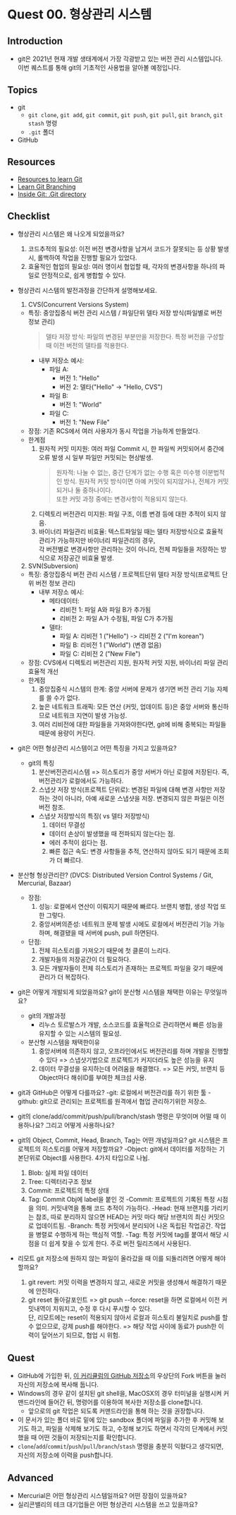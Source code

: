 # Quest 00. 형상관리 시스템

## Introduction

- git은 2021년 현재 개발 생태계에서 가장 각광받고 있는 버전 관리 시스템입니다. 이번 퀘스트를 통해 git의 기초적인 사용법을 알아볼 예정입니다.

## Topics

- git
  - `git clone`, `git add`, `git commit`, `git push`, `git pull`, `git branch`, `git stash` 명령
  - `.git` 폴더
- GitHub

## Resources

- [Resources to learn Git](https://try.github.io)
- [Learn Git Branching](https://learngitbranching.js.org/?locale=ko)
- [Inside Git: .Git directory](https://githowto.com/git_internals_git_directory)

## Checklist

- 형상관리 시스템은 왜 나오게 되었을까요?

  1. 코드추적의 필요성: 이전 버전 변경사항을 남겨서 코드가 잘못되는 등 상황 발생시, 롤백하여 작업을 진행할 필요가 있었다.
  2. 효율적인 협업의 필요성: 여러 명이서 협업할 때, 각자의 변경사항을 하나의 파일로 안정적으로, 쉽게 병합할 수 있다.

- 형상관리 시스템의 발전과정을 간단하게 설명해보세요.

  1. CVS(Concurrent Versions System)

  - 특징: 중앙집중식 버전 관리 시스템 / 파일단위 델타 저장 방식(파일별로 버전 정보 관리)
    > 델타 저장 방식: 파일의 변경된 부분만을 저장한다. 특정 버전을 구성할 때 이전 버전의 델타를 적용한다.
    - 내부 저장소 예시:
      - 파일 A:
        - 버전 1: "Hello"
        - 버전 2: 델타("Hello" -> "Hello, CVS")
      - 파일 B:
        - 버전 1: "World"
      - 파일 C:
        - 버전 1: "New File"
  - 장점: 기존 RCS에서 여러 사용자가 동시 작업을 가능하게 만들었다.
  - 한계점
    1. 원자적 커밋 미지원: 여러 파일 Commit 시, 한 파일씩 커밋되어서 중간에 오류 발생 시 일부 파일만 커밋되는 현상발생.
       > 원자적: 나눌 수 없는, 중간 단계가 없는 수행 혹은 미수행 이분법적인 방식. 원자적 커밋 방식이면 아예 커밋이 되지않거나, 전체가 커밋되거나 둘 중하나이다.
       > <br>또한 커밋 과정 중에는 변경사항이 적용되지 않는다.
    2. 디렉토리 버전관리 미지원: 파일 구조, 이름 변경 등에 대한 추적이 되지 않음.
    3. 바이너리 파일관리 비효율: 텍스트파일일 때는 델타 저장방식으로 효율적 관리가 가능하지만 바이너리 파일관리의 경우,<br>
       각 버전별로 변경사항만 관리하는 것이 아니라, 전체 파일들을 저장하는 방식으로 저장공간 비효율 발생.

  2. SVN(Subversion)

  - 특징: 중앙집중식 버전 관리 시스템 / 프로젝트단위 델타 저장 방식(프로젝트 단위 버전 정보 관리)
    - 내부 저장소 예시:
      - 메타데이터:
        - 리비전 1: 파일 A와 파일 B가 추가됨
        - 리비전 2: 파일 A가 수정됨, 파일 C가 추가됨
      - 델타:
        - 파일 A: 리비전 1 ("Hello") -> 리비전 2 ("I'm korean")
        - 파일 B: 리비전 1 ("World") (변경 없음)
        - 파일 C: 리비전 2 ("New File")
  - 장점: CVS에서 디렉토리 버전관리 지원, 원자적 커밋 지원, 바이너리 파일 관리 효율적 개선
  - 한계점
    1. 중앙집중식 시스템의 한계: 중앙 서버에 문제가 생기면 버전 관리 기능 자체를 쓸 수가 없다.
    2. 높은 네트워크 트래픽: 모든 연산 (커밋, 업데이트 등)은 중앙 서버와 통신하므로 네트워크 지연이 발생 가능성.
    3. 여러 리비전에 대한 파일들을 가져와야한다면, git에 비해 중복되는 파일들 때문에 용량이 커진다.

- git은 어떤 형상관리 시스템이고 어떤 특징을 가지고 있을까요?
  - git의 특징
    1. 분산버전관리시스템 => 히스토리가 중앙 서버가 아닌 로컬에 저장된다. 즉, 버전관리가 로컬에서도 가능하다.
    2. 스냅샷 저장 방식(프로젝트 단위로): 변경된 파일에 대해 변경 사항만 저장하는 것이 아니라, 아예 새로운 스냅샷을 저장. 변경되지 않은 파일은 이전 버전 참조.
    - 스냅샷 저장방식의 특징( vs 델타 저장방식)
      1. 데이터 무결성
      - 데이터 손상이 발생했을 때 전파되지 않는다는 점.
      - 에러 추적이 쉽다는 점.
      2. 빠른 접근 속도: 변경 사항들을 추적, 연산하지 않아도 되기 때문에 조회가 더 빠르다.
- 분산형 형상관리란? (DVCS: Distributed Version Control Systems / Git, Mercurial, Bazaar)

  - 장점:
    1. 성능: 로컬에서 연산이 이뤄지기 때문에 빠르다. 브랜치 병합, 생성 작업 또한 그렇다.
    2. 중앙서버의존성: 네트워크 문제 발생 시에도 로컬에서 버전관리 기능 가능하며, 해결됐을 때 서버에 push, pull 하면된다.
  - 단점:
    1. 전체 히스토리를 가져오기 때문에 첫 클론이 느리다.
    2. 개발자들의 저장공간이 더 필요하다.
    3. 모든 개발자들이 전체 히스토리가 존재하는 프로젝트 파일을 갖기 때문에 관리가 더 복잡하다.

- git은 어떻게 개발되게 되었을까요? git이 분산형 시스템을 채택한 이유는 무엇일까요?
  - git의 개발과정
    - 리누스 토르발스가 개발, 소스코드를 효율적으로 관리하면서 빠른 성능을 유지할 수 있는 시스템의 필요성.
  - 분산형 시스템을 채택한이유
    1. 중앙서버에 의존하지 않고, 오프라인에서도 버전관리를 하며 개발을 진행할 수 있다 => 스냅샷기법으로 프로젝트가 커지더라도 높은 성능을 유지
    2. 데이터 무결성을 유지하는데 어려움을 해결했다. => 모든 커밋, 브랜치 등 Object마다 해쉬ID를 부여한 체크섬 사용.
    
- git과 GitHub은 어떻게 다를까요?
  -git: 로컬에서 버전관리를 하기 위한 툴
  -github: git으로 관리되는 프로젝트를 원격에서 협업 관리하기위한 저장소.

- git의 clone/add/commit/push/pull/branch/stash 명령은 무엇이며 어떨 때 이용하나요? 그리고 어떻게 사용하나요?

- git의 Object, Commit, Head, Branch, Tag는 어떤 개념일까요? git 시스템은 프로젝트의 히스토리를 어떻게 저장할까요?
  -Object: git에서 데이터를 저장하는 기본단위로 Object를 사용한다. 4가지 타입으로 나뉨.
    1. Blob: 실제 파일 데이터
    2. Tree: 디렉터리구조 정보
    3. Commit: 프로젝트의 특정 상태
    4. Tag: Commit Obj에 label을 붙인 것
  -Commit: 프로젝트의 기록된 특정 시점을 의미. 커밋내역을 통해 코드 추적이 가능하다.
  -Head: 현재 브랜치를 가리키는 참조, 따로 분리하지 않으면 HEAD는 커밋 마다 해당 브랜치의 최신 커밋으로 업데이트됨.
  -Branch: 특정 커밋에서 분리되어 나온 독립된 작업공간. 작업을 병렬로 수행하게 하는 핵심적 역할.
  -Tag: 특정 커밋에 tag를 붙여서 해당 시점을 더 쉽게 찾을 수 있게 한다. 주로 버전 릴리즈에서 사용된다.
  
- 리모트 git 저장소에 원하지 않는 파일이 올라갔을 때 이를 되돌리려면 어떻게 해야 할까요?
  1. git revert: 커밋 이력을 변경하지 않고, 새로운 커밋을 생성해서 해결하기 때문에 안전하다.
  2. git reset 돌아갈포인트 => git push --force: reset을 하면 로컬에서 이전 커밋내역이 지워지고, 수정 후 다시 푸시할 수 있다. <br>
  단, 리모트에는 reset이 적용되지 않아서 로컬과 히스토리 불일치로 push를 할 수 없으므로, 강제 push를 해야한다. => 해당 작업 사이에 동료가 push한 이력이 덮어쓰기 되므로, 협업 시 위험.
## Quest

- GitHub에 가입한 뒤, [이 커리큘럼의 GitHub 저장소](https://github.com/KnowRe-Dev/WebDevCurriculum)의 우상단의 Fork 버튼을 눌러 자신의 저장소에 복사해 둡니다.
- Windows의 경우 같이 설치된 git shell을, MacOSX의 경우 터미널을 실행시켜 커맨드라인에 들어간 뒤, 명령어를 이용하여 복사한 저장소를 clone합니다.
  - 앞으로의 git 작업은 되도록 커맨드라인을 통해 하는 것을 권장합니다.
- 이 문서가 있는 폴더 바로 밑에 있는 sandbox 폴더에 파일을 추가한 후 커밋해 보기도 하고, 파일을 삭제해 보기도 하고, 수정해 보기도 하면서 각각의 단계에서 커밋했을 때 어떤 것들이 저장되는지를 확인합니다.
- `clone`/`add`/`commit`/`push`/`pull`/`branch`/`stash` 명령을 충분히 익혔다고 생각되면, 자신의 저장소에 이력을 push합니다.

## Advanced

- Mercurial은 어떤 형상관리 시스템일까요? 어떤 장점이 있을까요?
- 실리콘밸리의 테크 대기업들은 어떤 형상관리 시스템을 쓰고 있을까요?
